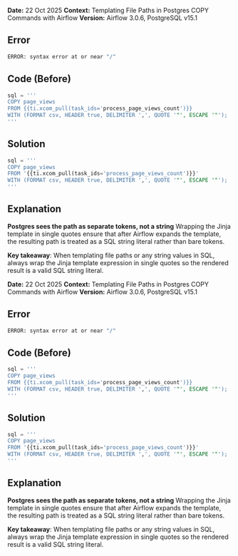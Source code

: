 
**Date:** 22 Oct 2025
**Context:** Templating File Paths in Postgres COPY Commands with Airflow
**Version:** Airflow 3.0.6, PostgreSQL v15.1 

## Error
```bash
ERROR: syntax error at or near "/"
```

## Code (Before)
```sql
sql = '''
COPY page_views
FROM {{ti.xcom_pull(task_ids='process_page_views_count')}}
WITH (FORMAT csv, HEADER true, DELIMITER ',', QUOTE '"', ESCAPE '"');
'''
```

## Solution
```sql
sql = '''
COPY page_views
FROM '{{ti.xcom_pull(task_ids='process_page_views_count')}}'
WITH (FORMAT csv, HEADER true, DELIMITER ',', QUOTE '"', ESCAPE '"');
'''
```

## Explanation

**Postgres sees the path as separate tokens, not a string**
Wrapping the Jinja template in single quotes ensure that after Airflow expands the template,
the resulting path is treated as a SQL string literal rather than bare tokens.

**Key takeaway**: When templating file paths or any string values in SQL, always wrap the Jinja
template expression in single quotes so the rendered result is a valid SQL string literal.




**Date:** 22 Oct 2025
**Context:** Templating File Paths in Postgres COPY Commands with Airflow
**Version:** Airflow 3.0.6, PostgreSQL v15.1 

## Error
```bash
ERROR: syntax error at or near "/"
```

## Code (Before)
```sql
sql = '''
COPY page_views
FROM {{ti.xcom_pull(task_ids='process_page_views_count')}}
WITH (FORMAT csv, HEADER true, DELIMITER ',', QUOTE '"', ESCAPE '"');
'''
```

## Solution
```sql
sql = '''
COPY page_views
FROM '{{ti.xcom_pull(task_ids='process_page_views_count')}}'
WITH (FORMAT csv, HEADER true, DELIMITER ',', QUOTE '"', ESCAPE '"');
'''
```

## Explanation

**Postgres sees the path as separate tokens, not a string**
Wrapping the Jinja template in single quotes ensure that after Airflow expands the template,
the resulting path is treated as a SQL string literal rather than bare tokens.

**Key takeaway**: When templating file paths or any string values in SQL, always wrap the Jinja
template expression in single quotes so the rendered result is a valid SQL string literal.


